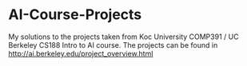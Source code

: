 # AI-Course-Projects
My solutions to the projects taken from Koc University COMP391 / UC Berkeley CS188 Intro to AI course. The projects can be found in http://ai.berkeley.edu/project_overview.html
